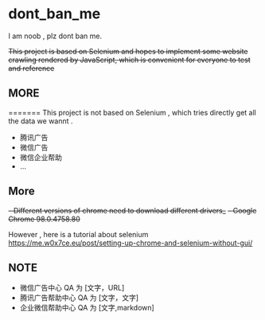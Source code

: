 # dont_ban_me

I am noob , plz dont ban me.

~~This project is based on Selenium and hopes to implement some website crawling rendered by JavaScript, which is convenient for everyone to test and reference~~

## MORE

=======
This project is not based on Selenium , which tries directly get all the data we wannt . 

- 腾讯广告
- 微信广告
- 微信企业帮助
- ...

## More

~~- Different versions of chrome need to download different drivers_~~
~~- Google Chrome 98.0.4758.80~~

However , here is a tutorial about selenium 
https://me.w0x7ce.eu/post/setting-up-chrome-and-selenium-without-gui/

## NOTE

- 微信广告中心 QA 为 [文字，URL]
- 腾讯广告帮助中心 QA 为 [文字，文字]
- 企业微信帮助中心 QA 为 [文字,markdown]
